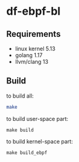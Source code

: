 # df-ebpf-bl

## Requirements
- linux kernel 5.13
- golang 1.17
- llvm/clang 13

## Build

to build all:
```sh
make
```
to build user-space part:
```
make build
```
to build kernel-space part:
```
make build_ebpf
```
